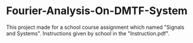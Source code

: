 # Fourier-Analysis-On-DMTF-System

This project made for a school course assignment which named "Signals and Systems". Instructions given by school in the "Instruction.pdf".
